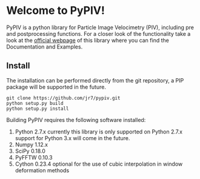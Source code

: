 
Welcome to PyPIV!
=================


PyPIV is a python library for Particle Image Velocimetry (PIV), including pre and postprocessing functions.
For a closer look of the functionality take a look at the [official webpage](https://jruebsam.github.io/pypiv/ "PyPIV Homepage") of this library
where you can find the Documentation and Examples.

Install
-------

The installation can be performed directly from the git repository, a PIP package will be supported
in the future.

    git clone https://github.com/jr7/pypiv.git
    python setup.py build
    python setup.py install

Building PyPIV requires the following software installed:

1. Python 2.7.x currently this library is only supported on Python 2.7.x support for Python 3.x will come in the future.
2. Numpy  1.12.x
3. SciPy  0.18.0
4. PyFFTW 0.10.3
5. Cython 0.23.4 optional for the use of cubic interpolation in window deformation methods
